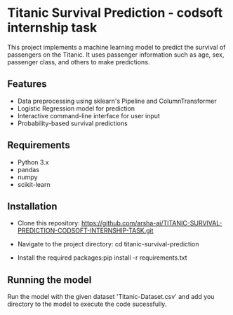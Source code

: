 
# Titanic Survival Prediction - codsoft internship task

This project implements a machine learning model to predict the survival of passengers on the Titanic. It uses passenger information such as age, sex, passenger class, and others to make predictions.


## Features

- Data preprocessing using sklearn's Pipeline and ColumnTransformer
- Logistic Regression model for prediction
- Interactive command-line interface for user input
- Probability-based survival predictions



## Requirements

- Python 3.x
- pandas
- numpy
- scikit-learn
##  Installation

-  Clone this repository: https://github.com/arsha-ai/TITANIC-SURVIVAL-PREDICTION-CODSOFT-INTERNSHIP-TASK.git

-  Navigate to the project directory: cd titanic-survival-prediction 

- Install the required packages:pip install -r requirements.txt


## Running the model

Run the model with the given dataset 'Titanic-Dataset.csv' and add you directory to the model to execute the code sucessfully.